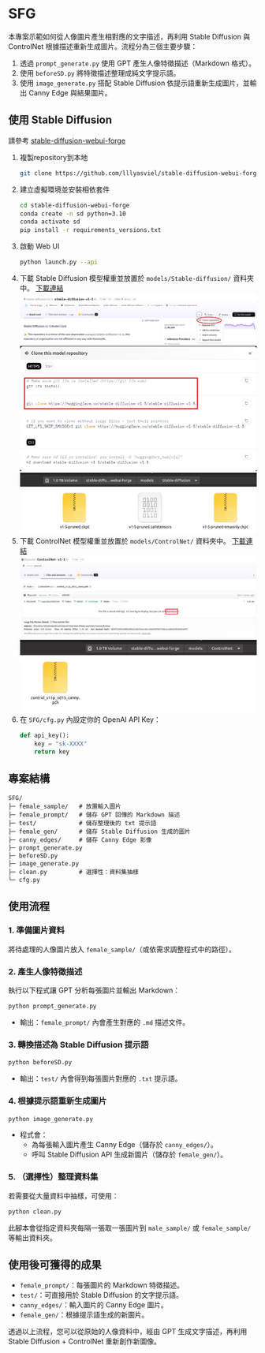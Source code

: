 # SFG

本專案示範如何從人像圖片產生相對應的文字描述，再利用 Stable Diffusion 與 ControlNet 根據描述重新生成圖片。流程分為三個主要步驟：

1. 透過 `prompt_generate.py` 使用 GPT 產生人像特徵描述（Markdown 格式）。
2. 使用 `beforeSD.py` 將特徵描述整理成純文字提示語。
3. 使用 `image_generate.py` 搭配 Stable Diffusion 依提示語重新生成圖片，並輸出 Canny Edge 與結果圖片。

## 使用 Stable Diffusion

請參考 [stable-diffusion-webui-forge](https://github.com/lllyasviel/stable-diffusion-webui-forge)

1. 複製repository到本地
   ```bash
   git clone https://github.com/lllyasviel/stable-diffusion-webui-forge.git
   ```   
2. 建立虛擬環境並安裝相依套件
   ```bash
   cd stable-diffusion-webui-forge
   conda create -n sd python=3.10
   conda activate sd
   pip install -r requirements_versions.txt
   ```
3. 啟動 Web UI
   ```bash
   python launch.py --api
   ```
4. 下載 Stable Diffusion 模型權重並放置於 `models/Stable-diffusion/` 資料夾中。
   [下載連結](https://huggingface.co/stable-diffusion-v1-5/stable-diffusion-v1-5)
   ![i1](doc/i1.png)
   ![i2](doc/i2.png)
   ![i3](doc/i3.png)
5. 下載 ControlNet 模型權重並放置於 `models/ControlNet/` 資料夾中。
   [下載連結](https://huggingface.co/lllyasviel/ControlNet-v1-1/blob/main/control_v11p_sd15_canny.pth)
   ![i4](doc/i4.png)
   ![i5](doc/i5.png)
6. 在 `SFG/cfg.py` 內設定你的 OpenAI API Key：
   ```python
   def api_key():
       key = "sk-XXXX"
       return key
   ```

## 專案結構

```
SFG/
├─ female_sample/   # 放置輸入圖片
├─ female_prompt/   # 儲存 GPT 回傳的 Markdown 描述
├─ test/            # 儲存整理後的 txt 提示語
├─ female_gen/      # 儲存 Stable Diffusion 生成的圖片
├─ canny_edges/     # 儲存 Canny Edge 影像
├─ prompt_generate.py
├─ beforeSD.py
├─ image_generate.py
├─ clean.py         # 選擇性：資料集抽樣
└─ cfg.py
```

## 使用流程

### 1. 準備圖片資料
將待處理的人像圖片放入 `female_sample/`（或依需求調整程式中的路徑）。

### 2. 產生人像特徵描述
執行以下程式讓 GPT 分析每張圖片並輸出 Markdown：
```bash
python prompt_generate.py
```
- 輸出：`female_prompt/` 內會產生對應的 `.md` 描述文件。

### 3. 轉換描述為 Stable Diffusion 提示語
```bash
python beforeSD.py
```
- 輸出：`test/` 內會得到每張圖片對應的 `.txt` 提示語。

### 4. 根據提示語重新生成圖片
```bash
python image_generate.py
```
- 程式會：
  - 為每張輸入圖片產生 Canny Edge（儲存於 `canny_edges/`）。
  - 呼叫 Stable Diffusion API 生成新圖片（儲存於 `female_gen/`）。

### 5. （選擇性）整理資料集
若需要從大量資料中抽樣，可使用：
```bash
python clean.py
```
此腳本會從指定資料夾每隔一張取一張圖片到 `male_sample/` 或 `female_sample/` 等輸出資料夾。

## 使用後可獲得的成果

- `female_prompt/`：每張圖片的 Markdown 特徵描述。
- `test/`：可直接用於 Stable Diffusion 的文字提示語。
- `canny_edges/`：輸入圖片的 Canny Edge 圖片。
- `female_gen/`：根據提示語生成的新圖片。

透過以上流程，您可以從原始的人像資料中，經由 GPT 生成文字描述，再利用 Stable Diffusion + ControlNet 重新創作新圖像。
